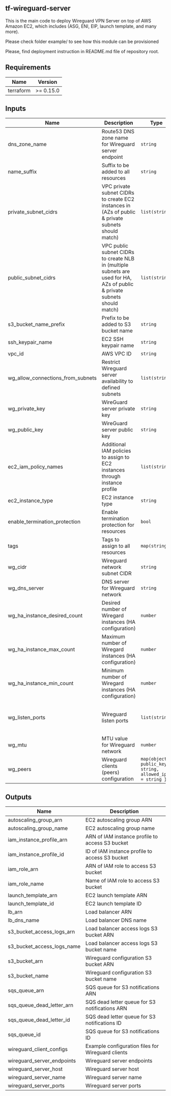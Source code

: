 ## tf-wireguard-server  
This is the main code to deploy Wireguard VPN Server on top of AWS Amazon EC2, which includes
(ASG, ENI, EIP, launch template, and many more).

Please check folder example/ to see how this module can be provisioned

Please, find deployment instruction in README.md file of repository root.

## Requirements

| Name | Version |
|------|---------|
| terraform | >= 0.15.0 |

## Inputs

| Name | Description | Type | Default | Required |
|------|-------------|------|---------|:--------:|
| dns\_zone\_name | Route53 DNS zone name for Wireguard server endpoint | `string` | n/a | yes |
| name\_suffix | Suffix to be added to all resources | `string` | n/a | yes |
| private\_subnet\_cidrs | VPC private subnet CIDRs to create EC2 instances in (AZs of public & private subnets should match) | `list(string)` | n/a | yes |
| public\_subnet\_cidrs | VPC public subnet CIDRs to create NLB in (multiple subnets are used for HA, AZs of public & private subnets should match) | `list(string)` | n/a | yes |
| s3\_bucket\_name\_prefix | Prefix to be added to S3 bucket name | `string` | n/a | yes |
| ssh\_keypair\_name | EC2 SSH keypair name | `string` | n/a | yes |
| vpc\_id | AWS VPC ID | `string` | n/a | yes |
| wg\_allow\_connections\_from\_subnets | Restrict Wireguard server availability to defined subnets | `list(string)` | n/a | yes |
| wg\_private\_key | WireGuard server private key | `string` | n/a | yes |
| wg\_public\_key | WireGuard server public key | `string` | n/a | yes |
| ec2\_iam\_policy\_names | Additional IAM policies to assign to EC2 instances through instance profile | `list(string)` | `[]` | no |
| ec2\_instance\_type | EC2 instance type | `string` | `"t3a.micro"` | no |
| enable\_termination\_protection | Enable termination protection for resources | `bool` | `true` | no |
| tags | Tags to assign to all resources | `map(string)` | `{}` | no |
| wg\_cidr | Wireguard network subnet CIDR | `string` | `"10.0.44.0/24"` | no |
| wg\_dns\_server | DNS server for Wireguard network | `string` | `"8.8.8.8"` | no |
| wg\_ha\_instance\_desired\_count | Desired number of Wiregard instances (HA configuration) | `number` | `2` | no |
| wg\_ha\_instance\_max\_count | Maximum number of Wiregard instances (HA configuration) | `number` | `2` | no |
| wg\_ha\_instance\_min\_count | Minimum number of Wiregard instances (HA configuration) | `number` | `2` | no |
| wg\_listen\_ports | Wireguard listen ports | `list(string)` | <pre>[<br>  "51820",<br>  "4500",<br>  "53"<br>]</pre> | no |
| wg\_mtu | MTU value for Wireguard network | `number` | `"1420"` | no |
| wg\_peers | Wireguard clients (peers) configuration | `map(object({ public_key = string, allowed_ips = string }))` | `{}` | no |

## Outputs

| Name | Description |
|------|-------------|
| autoscaling\_group\_arn | EC2 autoscaling group ARN |
| autoscaling\_group\_name | EC2 autoscaling group name |
| iam\_instance\_profile\_arn | ARN of IAM instance profile to access S3 bucket |
| iam\_instance\_profile\_id | ID of IAM instance profile to access S3 bucket |
| iam\_role\_arn | ARN of IAM role to access S3 bucket |
| iam\_role\_name | Name of IAM role to access S3 bucket |
| launch\_template\_arn | EC2 launch template ARN |
| launch\_template\_id | EC2 launch template ID |
| lb\_arn | Load balancer ARN |
| lb\_dns\_name | Load balancer DNS name |
| s3\_bucket\_access\_logs\_arn | Load balancer access logs S3 bucket ARN |
| s3\_bucket\_access\_logs\_name | Load balancer access logs S3 bucket name |
| s3\_bucket\_arn | Wireguard configuration S3 bucket ARN |
| s3\_bucket\_name | Wireguard configuration S3 bucket name |
| sqs\_queue\_arn | SQS queue for S3 notifications ARN |
| sqs\_queue\_dead\_letter\_arn | SQS dead letter queue for S3 notifications ARN |
| sqs\_queue\_dead\_letter\_id | SQS dead letter queue for S3 notifications ID |
| sqs\_queue\_id | SQS queue for S3 notifications ID |
| wireguard\_client\_configs | Example configuration files for Wireguard clients |
| wireguard\_server\_endpoints | Wireguard server endpoints |
| wireguard\_server\_host | Wireguard server host |
| wireguard\_server\_name | Wireguard server name |
| wireguard\_server\_ports | Wireguard server ports |

